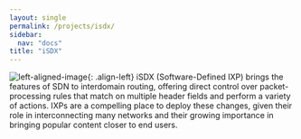 ```yaml
---
layout: single
permalink: /projects/isdx/
sidebar:
  nav: "docs"
title: "iSDX"
---
```

![left-aligned-image](../../assets/img/isdx.jpg){: .align-left}
iSDX (Software-Defined IXP) brings the features of SDN to interdomain routing, offering direct control over packet-processing rules that match on multiple header fields and perform a variety of actions. IXPs are a compelling place to deploy these changes, given their role in interconnecting many networks and their growing importance in bringing popular content closer to end users.
